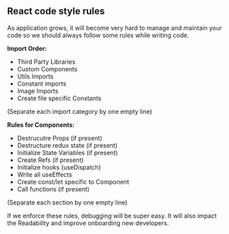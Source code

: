 
## React code style rules
As application grows, it will become very hard to manage and maintain your code so we should always follow some rules while writing code.

**Import Order:**
- Third Party Libraries
- Custom Components
- Utils Imports
- Constant imports
- Image Imports
- Create file specific Constants

(Separate each import category by one empty line)

**Rules for Components:**
- Destrucutre Props (if present)
- Destructure redux state (if present)
- Initialize State Variables (if present)
- Create Refs (if present)
- Initialize hooks (useDispatch)
- Write all useEffects
- Create const/let specific to Component
- Call functions (if present)

(Separate each section by one empty line)

If we enforce these rules, debugging will be super easy. It will also impact the Readability and improve onboarding new developers.
